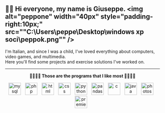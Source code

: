 ## 👋😎 Hi everyone, my name is Giuseppe. <img alt="peppone" width="40px" style="padding-right:10px;" src=""C:\Users\peppe\Desktop\windows xp soci\peppok.png"" />

I'm Italian, and since I was a child, I've loved everything about computers, video games, and multimedia.  
Here you'll find some projects and exercise solutions I've worked on.

--- 

<p align="center">
  <strong>🔻🔻🔻🔻 Those are the programs that I like most 🔻🔻🔻🔻</strong>
</p>

<div align="center">
  <img alt="mysql" width="40px" style="padding-right:10px;" src="https://cdn.jsdelivr.net/gh/devicons/devicon@latest/icons/mysql/mysql-original-wordmark.svg" />
  <img alt="php" width="40px" style="padding-right:10px;" src="https://cdn.jsdelivr.net/gh/devicons/devicon@latest/icons/php/php-original.svg" />
  <img alt="html" width="40px" style="padding-right:10px;" src="https://cdn.jsdelivr.net/gh/devicons/devicon@latest/icons/html5/html5-original-wordmark.svg" />
  <img alt="css" width="40px" style="padding-right:10px;" src="https://cdn.jsdelivr.net/gh/devicons/devicon@latest/icons/css3/css3-original-wordmark.svg" />
  <img alt="python" width="40px" style="padding-right:10px;" src="https://cdn.jsdelivr.net/gh/devicons/devicon@latest/icons/python/python-original-wordmark.svg" />
  <img alt="pandas" width="40px" style="padding-right:10px;" src="https://cdn.jsdelivr.net/gh/devicons/devicon@latest/icons/pandas/pandas-original-wordmark.svg" />
  <img alt="c" width="40px" style="padding-right:10px;" src="https://cdn.jsdelivr.net/gh/devicons/devicon@latest/icons/c/c-original.svg" />
  <img alt="java" width="40px" style="padding-right:10px;" src="https://cdn.jsdelivr.net/gh/devicons/devicon@latest/icons/java/java-original-wordmark.svg" />
  <img alt="photoshop" width="40px" style="padding-right:10px;" src="https://cdn.jsdelivr.net/gh/devicons/devicon@latest/icons/photoshop/photoshop-original.svg" />
  <img alt="premierepro" width="40px" style="padding-right:10px;" src="https://cdn.jsdelivr.net/gh/devicons/devicon@latest/icons/premierepro/premierepro-original.svg" />
</div>

<br clear="left"/>

